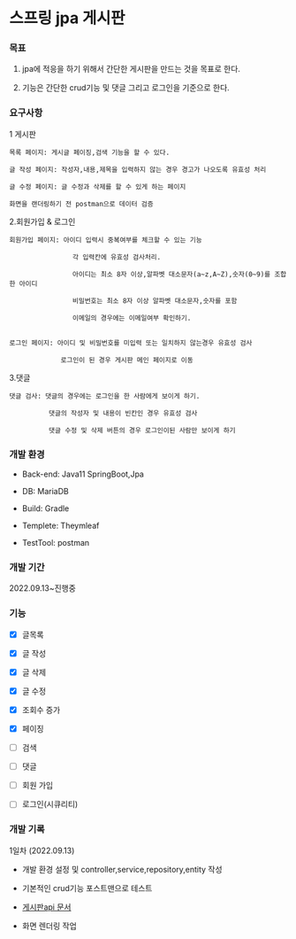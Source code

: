 # 스프링 jpa 게시판

### 목표
 
  1. jpa에 적응을 하기 위해서 간단한 게시판을 만드는 것을 목표로 한다.


  2. 기능은 간단한 crud기능 및 댓글 그리고 로그인을 기준으로 한다.

### 요구사항

1 게시판
	
	목록 페이지: 게시글 페이징,검색 기능을 할 수 있다.
	
	글 작성 페이지: 작성자,내용,제목을 입력하지 않는 경우 경고가 나오도록 유효성 처리
	
	글 수정 페이지: 글 수정과 삭제를 할 수 있게 하는 페이지
	
	화면을 랜더링하기 전 postman으로 데이터 검증

2.회원가입 & 로그인
	
	회원가입 페이지: 아이디 입력시 중복여부를 체크할 수 있는 기능
	             
	                각 입력칸에 유효성 검사처리.
	             
	                아이디는 최소 8자 이상,알파벳 대소문자(a~z,A~Z),숫자(0~9)를 조합한 아이디
	             
	                비밀번호는 최소 8자 이상 알파벳 대소문자,숫자를 포함 
	             
	                이메일의 경우에는 이메일여부 확인하기.
	            
	
	로그인 페이지: 아이디 및 비밀번호를 미입력 또는 일치하지 않는경우 유효성 검사
	          
	             로그인이 된 경우 게시판 메인 페이지로 이동

3.댓글

	댓글 검사: 댓글의 경우에는 로그인을 한 사람에게 보이게 하기.
	             
	          댓글의 작성자 및 내용이 빈칸인 경우 유효성 검사
	             	
	          댓글 수정 및 삭제 버튼의 경우 로그인이된 사람만 보이게 하기             	  		    

				
### 개발 환경

- Back-end: Java11 SpringBoot,Jpa


- DB: MariaDB


- Build: Gradle


- Templete: Theymleaf


- TestTool: postman


### 개발 기간

2022.09.13~진행중

### 기능

- [x] 글목록

- [x] 글 작성

- [x] 글 삭제

- [x] 글 수정

- [x] 조회수 증가

- [x] 페이징

- [ ] 검색

- [ ] 댓글

- [ ] 회원 가입

- [ ] 로그인(시큐리티)

### 개발 기록

1일차 (2022.09.13)

- 개발 환경 설정 및 controller,service,repository,entity 작성


- 기본적인 crud기능 포스트맨으로 테스트 


- [게시판api 문서](https://documenter.getpostman.com/view/18344373/2s7YYsc4Ea)


- 화면 렌더링 작업
	